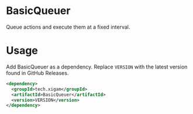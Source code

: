 # BasicQueuer
Queue actions and execute them at a fixed interval.

# Usage
Add BasicQueuer as a dependency.
Replace `VERSION` with the latest version found in GitHub Releases.
```xml
<dependency>
  <groupId>tech.xigam</groupId>
  <artifactId>BasicQueuer</artifactId>
  <version>VERSION</version>
</dependency>
```